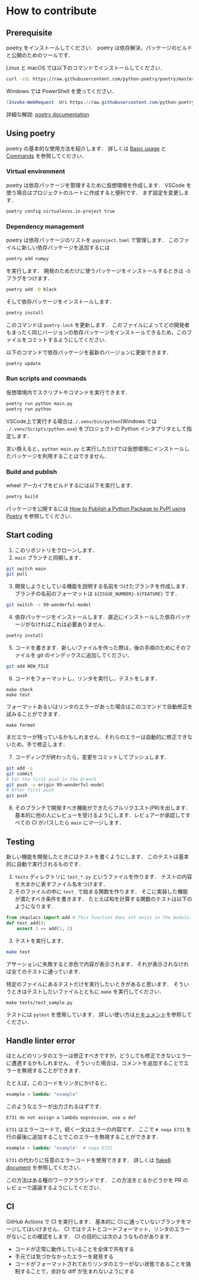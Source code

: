# How to contribute
## Prerequisite
poetry をインストールしてください．
poetry は依存解決，パッケージのビルドと公開のためのツールです．

Linux と macOS では以下のコマンドでインストールしてください．
```bash
curl -sSL https://raw.githubusercontent.com/python-poetry/poetry/master/install-poetry.py | python -
```

Windows では PowerShell を使ってください．
```powershell
(Invoke-WebRequest -Uri https://raw.githubusercontent.com/python-poetry/poetry/master/get-poetry.py -UseBasicParsing).Content | python -
```

詳細な解説: [poetry documentation](https://python-poetry.org/docs/#installation)

## Using poetry
poetry の基本的な使用方法を紹介します．
詳しくは [Basic usage](https://python-poetry.org/docs/basic-usage) と [Commands](https://python-poetry.org/docs/cli/) を参照してください．

### Virtual environment
poetry は依存パッケージを管理するために仮想環境を作成します．
VSCode を使う場合はプロジェクトのルートに作成すると便利です．
まず設定を変更します．
```bash
poetry config virtualenvs.in-project true
```

### Dependency management
poetry は依存パッケージのリストを `pyproject.toml` で管理します．
このファイルに新しい依存パッケージを追加するには
```bash
poetry add numpy
```
を実行します．
開発のためだけに使うパッケージをインストールするときは `-D` フラグをつけます．
```bash
poetry add -D black
```

そして依存パッケージをインストールします．
```bash
poetry install
```
このコマンドは `poetry.lock` を更新します．
このファイルによってどの開発者もまったく同じバージョンの依存パッケージをインストールできるため，このファイルをコミットするようにしてください．

以下のコマンドで依存パッケージを最新のバージョンに更新できます．
```bash
poetry update
```

### Run scripts and commands
仮想環境内でスクリプトやコマンドを実行できます．
```bash
poetry run python main.py
poetry run python
```

VSCode上で実行する場合は`./.venv/bin/python`(Windows では `./.venv/Scripts/python.exe`) をプロジェクトの Python インタプリタとして指定します．

言い換えると，`python main.py` と実行しただけでは仮想環境にインストールしたパッケージを利用することはできません．

### Build and publish
wheel アーカイブをビルドするには以下を実行します．
```bash
poetry build
```

パッケージを公開するには [How to Publish a Python Package to PyPI using Poetry](https://towardsdatascience.com/how-to-publish-a-python-package-to-pypi-using-poetry-aa804533fc6f) を参照してください．

## Start coding
1. このリポジトリをクローンします．
2. `main` ブランチと同期します．
```bash
git switch main
git pull
```

3. 開発しようとしている機能を説明する名前をつけたブランチを作成します．ブランチの名前のフォーマットは `${ISSUE_NUMBER}-${FEATURE}` です．
```bash
git switch -c 99-wonderful-model
```

4. 依存パッケージをインストールします．直近にインストールした依存パッケージがなければこれは必要ありません．
```bash
poetry install
```

5. コードを書きます．新しいファイルを作った際は，後の手順のためにそのファイルを git のインデックスに追加してください．
```bash
git add NEW_FILE
```

6. コードをフォーマットし，リンタを実行し，テストをします．
```
make check
make test
```

フォーマットあるいはリンタのエラーがあった場合はこのコマンドで自動修正を試みることができます．
```
make format
```

まだエラーが残っているかもしれません．それらのエラーは自動的に修正できないため，手で修正します．

7. コーディングが終わったら，変更をコミットしてプッシュします．
```bash
git add -p
git commit
# For the first push in the branch
git push -u origin 99-wonderful-model
# After first push
git push
```

8. そのブランチで開発すべき機能ができたらプルリクエスト(PR)を出します． 基本的に他の人にレビューを受けるようにします．レビュアーが承認してすべての CI がパスしたら `main` にマージします．

## Testing
新しい機能を開発したときにはテストを書くようにします． このテストは基本的に自動で実行されるものです．

1. `tests` ディレクトリに `test_*.py` というファイルを作ります． テストの内容を大まかに表すファイル名をつけます．
2. そのファイルの中に `test_` で始まる関数を作ります． そこに実装した機能が満たすべき条件を書きます． たとえば和を計算する関数のテストは以下のようになります．
```python
from skqulacs import add # This function does not exist in the module.
def test_add():
    assert 3 == add(1, 2)
```

3. テストを実行します．
```bash
make test
```
アサーションに失敗すると赤色で内容が表示されます． それが表示されなければ全てのテストに通っています．

特定のファイルにあるテストだけを実行したいときがあると思います．
そういうときはテストしたいファイルとともに `make` を実行してください．
```
make tests/test_sample.py
```

テストには `pytest` を使用しています． 詳しい使い方は[ドキュメント](https://docs.pytest.org/en/6.2.x/)を参照してください．

## Handle linter error
ほとんどのリンタのエラーは修正すべきですが，どうしても修正できないエラーに遭遇するかもしれません．
そういった場合は，コメントを追加することでエラーを無視することができます．

たとえば，このコードをリンタにかけると，
```python
example = lambda: "example"
```

このようなエラーが出力されるはずです．
```
E731 do not assign a lambda expression, use a def
```

`E731` はエラーコードで，続く一文はエラーの内容です．
ここで `# noqa E731` を行の最後に追加することでこのエラーを無視することができます．
```python
example = lambda: "example"  # noqa E731
```

`E731` の代わりに任意のエラーコードを使用できます．
詳しくは [flake8 document](https://flake8.pycqa.org/en/3.1.1/user/ignoring-errors.html#in-line-ignoring-errors) を参照してください．

この方法はある種のワークアラウンドです．
この方法をとるかどうかを PR のレビューで議論するようにしてください．

## CI
GitHub Actions で CI を実行します． 基本的に CI に通っていないブランチをマージしてはいけません．
CI ではテストとコードフォーマット，リンタのエラーがないことの確認をします．
CI の目的には次のようなものがあります．
* コードが正常に動作していることを全体で共有する
* 手元では気づかなかったエラーを発見する
* コードがフォーマットされておりリンタのエラーがない状態であることを強制することで，余計な diff が生まれないようにする